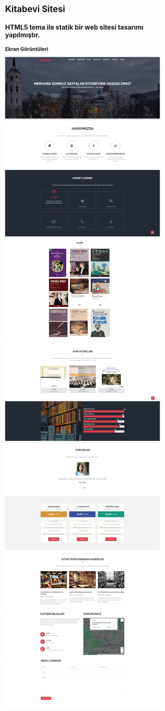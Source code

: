 # Kitabevi Sitesi
## HTML5 tema ile statik bir web sitesi tasarımı yapılmıştır.
### Ekran Görüntüleri
![](1.png)
![](2.png)
![](3.png)
![](4.png)
![](5.png)
![](6.png)
![](7.png)
![](8.png)
![](9.png)
![](10.png)
![](11.png)
